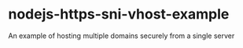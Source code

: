 nodejs-https-sni-vhost-example
==============================

An example of hosting multiple domains securely from a single server
